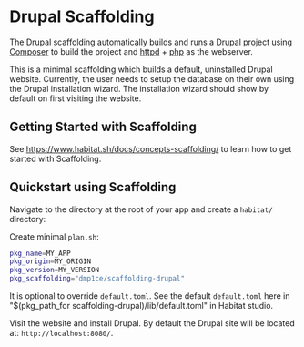 # Drupal Scaffolding

The Drupal scaffolding automatically builds and runs a [Drupal](https://www.drupal.org/) project using [Composer](https://getcomposer.org/) to build the project and [httpd](https://httpd.apache.org/) + [php](https://secure.php.net/) as the webserver.

This is a minimal scaffolding which builds a default, uninstalled Drupal website. Currently, the user needs to setup the database on their own using the Drupal installation wizard. The installation wizard should show by default on first visiting the website.

## Getting Started with Scaffolding

See https://www.habitat.sh/docs/concepts-scaffolding/ to learn how to get started with Scaffolding.

## Quickstart using Scaffolding

Navigate to the directory at the root of your app and create a `habitat/` directory:

Create minimal `plan.sh`:


```sh
pkg_name=MY_APP
pkg_origin=MY_ORIGIN
pkg_version=MY_VERSION
pkg_scaffolding="dmp1ce/scaffolding-drupal"
```

It is optional to override `default.toml`. See the default `default.toml` here in "$(pkg_path_for scaffolding-drupal)/lib/default.toml" in Habitat studio.

Visit the website and install Drupal. By default the Drupal site will be located at: `http://localhost:8080/`.

